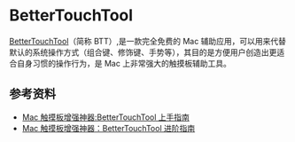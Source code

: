 # BetterTouchTool
[BetterTouchTool](http://www.boastr.de/)（简称 BTT）,是一款完全免费的 Mac 辅助应用，可以用来代替默认的系统操作方式（组合键、修饰键、手势等），其目的是方便用户创造出更适合自身习惯的操作行为，是 Mac 上非常强大的触摸板辅助工具。



## 参考资料
- [Mac 触摸板增强神器:BetterTouchTool 上手指南](http://sspai.com/27094)
- [Mac 触摸板增强神器：BetterTouchTool 进阶指南](http://sspai.com/27105)